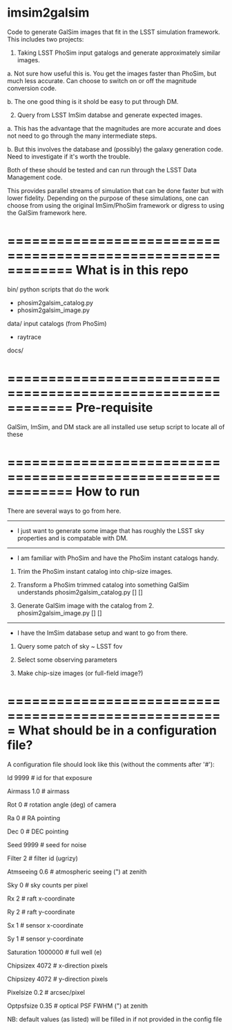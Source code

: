 imsim2galsim
============

Code to generate GalSim images that fit in the LSST simulation framework. 
This includes two projects:

1. Taking LSST PhoSim input gatalogs and generate approximately similar images.

  a. Not sure how useful this is. You get the images faster than PhoSim, but much less accurate. Can choose to switch on or off the magnitude conversion code.

  b. The one good thing is it shold be easy to put through DM.

2. Query from LSST ImSim databse and generate expected images. 

  a. This has the advantage that the magnitudes are more accurate and does not need to go through the many intermediate steps. 

  b. But this involves the database and (possibly) the galaxy generation code. Need to investigate if it's worth the trouble.

Both of these should be tested and can run through the LSST Data Management code.

This provides parallel streams of simulation that can be done faster but with lower fidelity. Depending on the purpose of these simulations, one 
can choose from using the original ImSim/PhoSim framework or digress to using the GalSim framework here.

============================================================
What is in this repo
============================================================

bin/ python scripts that do the work
- phosim2galsim_catalog.py
- phosim2galsim_image.py

data/ input catalogs (from PhoSim)
- raytrace

docs/ 

============================================================
Pre-requisite
============================================================

GalSim, ImSim, and DM stack are all installed
use setup script to locate all of these

============================================================
How to run
============================================================

There are several ways to go from here.

------------------------------------------------------------
* I just want to generate some image that has roughly the LSST sky 
properties and is compatable with DM.


------------------------------------------------------------
* I am familiar with PhoSim and have the PhoSim instant catalogs handy.

1. Trim the PhoSim instant catalog into chip-size images.

2. Transform a PhoSim trimmed catalog into something GalSim understands
   phosim2galsim_catalog.py [] []

3. Generate GalSim image with the catalog from 2. 
   phosim2galsim_image.py [] []

------------------------------------------------------------
* I have the ImSim database setup and want to go from there.

1. Query some patch of sky ~ LSST fov

2. Select some observing parameters

3. Make chip-size images (or full-field image?)



=====================================================
What should be in a configuration file?
=====================================================

A configuration file should look like this (without the comments after '#'):
 
Id             9999     # id for that exposure      

Airmass        1.0      # airmass                   

Rot            0        # rotation angle (deg) of camera

Ra             0        # RA pointing

Dec            0        # DEC pointing

Seed           9999     # seed for noise

Filter         2        # filter id (ugrizy)

Atmseeing      0.6      # atmospheric seeing (") at zenith

Sky            0        # sky counts per pixel

Rx             2        # raft x-coordinate

Ry             2        # raft y-coordinate

Sx             1        # sensor x-coordinate

Sy             1        # sensor y-coordinate 

Saturation     1000000  # full well (e)

Chipsizex      4072     # x-direction pixels

Chipsizey      4072     # y-direction pixels

Pixelsize      0.2      # arcsec/pixel

Optpsfsize     0.35     # optical PSF FWHM (") at zenith

NB: default values (as listed) will be filled in if not provided in the config file
